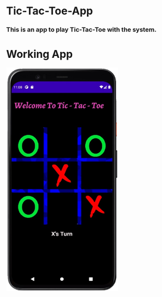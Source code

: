 # Tic-Tac-Toe-App
### This is an app to play Tic-Tac-Toe with the system.

# Working App
<img src ="tictactoe-ss.jpg" height="600" width="300">
